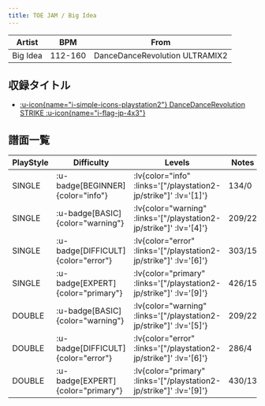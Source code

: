 ```yaml
---
title: TOE JAM / Big Idea
---
```


|Artist|BPM|From|
|------|---|----|
|Big Idea|112-160|DanceDanceRevolution ULTRAMIX2|

## 収録タイトル

- [ :u-icon{name="i-simple-icons-playstation2"} DanceDanceRevolution STRIKE :u-icon{name="i-flag-jp-4x3"} ](/playstation2-jp/strike)

## 譜面一覧

|PlayStyle|Difficulty|Levels|Notes|Movie|
|---------|----------|------|-----|-----|
|SINGLE| :u-badge[BEGINNER]{color="info"} | :lv{color="info" :links='["/playstation2-jp/strike"]' :lv='[1]'} |134/0||
|SINGLE| :u-badge[BASIC]{color="warning"} | :lv{color="warning" :links='["/playstation2-jp/strike"]' :lv='[4]'} |209/22||
|SINGLE| :u-badge[DIFFICULT]{color="error"} | :lv{color="error" :links='["/playstation2-jp/strike"]' :lv='[6]'} |303/15||
|SINGLE| :u-badge[EXPERT]{color="primary"} | :lv{color="primary" :links='["/playstation2-jp/strike"]' :lv='[9]'} |426/15||
|DOUBLE| :u-badge[BASIC]{color="warning"} | :lv{color="warning" :links='["/playstation2-jp/strike"]' :lv='[5]'} |209/22||
|DOUBLE| :u-badge[DIFFICULT]{color="error"} | :lv{color="error" :links='["/playstation2-jp/strike"]' :lv='[6]'} |286/4||
|DOUBLE| :u-badge[EXPERT]{color="primary"} | :lv{color="primary" :links='["/playstation2-jp/strike"]' :lv='[9]'} |430/13||
